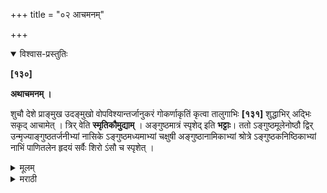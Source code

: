 +++
title = "०२ आचमनम्"

+++


<details open><summary>विश्वास-प्रस्तुतिः</summary>

**[१३०]**

**अथाचमनम् ।**

शुचौ देशे प्राङ्मुख उदङ्मुखो वोपविश्यान्तर्जानुकरं गोकर्णाकृतिं कृत्वा तालुगाभिः **[१३१]** शुद्धाभिर् अद्भिः सकृद् आचामेत् । त्रिर् वेति **स्मृतिकौमुद्याम्** । अङ्गुष्ठमात्रं स्पृशेद् इति **भट्टाः**। ततो ऽङ्गुष्ठमूलेनोष्ठौ द्विर् उन्मृज्याङ्गुष्ठतर्जनीभ्यां नासिके ऽङ्गुष्ठमध्यमाभ्यां चक्षुषी अङ्गुष्ठानामिकाभ्यां श्रोत्रे ऽङ्गुष्ठकनिष्ठिकाभ्यां नाभिं पाणितलेन हृदयं सर्वैः शिरो ऽंसौ च स्पृशेत् ।
</details>

<details><summary>मूलम्</summary>

**[१३०]**

**अथाचमनम् ।**

शुचौ देशे प्राङ्मुख उदङ्मुखो वोपविश्यान्तर्जानुकरं गोकर्णाकृतिं कृत्वा तालुगाभिः **[१३१]** शुद्धाभिर् अद्भिः सकृद् आचामेत् । त्रिर् वेति **स्मृतिकौमुद्याम्** । अङ्गुष्ठमात्रं स्पृशेद् इति **भट्टाः**। ततो ऽङ्गुष्ठमूलेनोष्ठौ द्विर् उन्मृज्याङ्गुष्ठतर्जनीभ्यां नासिके ऽङ्गुष्ठमध्यमाभ्यां चक्षुषी अङ्गुष्ठानामिकाभ्यां श्रोत्रे ऽङ्गुष्ठकनिष्ठिकाभ्यां नाभिं पाणितलेन हृदयं सर्वैः शिरो ऽंसौ च स्पृशेत् ।

</details>

<details><summary>मराठी</summary>

यानन्तर आचमनविधि साङ्गतोः शुद्ध प्रदेशाम्त पूर्वाभिमुख अथवा उत्तराभिमुख बसून, गुडघ्याच्या आम्त हात घेऊन, गायीच्या कर्णासारखा हस्त करून, तालूपर्यम्त पोचणान्या शुद्धोदकानेम्, एकवेळ आच मन करावे. "किंवा ३ वेळ करावें," असे स्मृतिकौमुदीत साङ्गितले आहे. "अङ्गु प्ठमात्र स्पर्श करावा,' असें भट्ट ह्मणतात. नन्तर अङ्गुष्ठमूलाने ओठाम्स २ वेळ उन्मार्जन करून, अङ्गुष्ठतर्जनीन्नी २ नी नाकपुड्याम्स स्पर्श करून; अङ्गुष्ठमध्यमान्नी नेत्रांस, अङ्गुष्ठ व अनामिका यान्नी कर्णास, अङ्गुष्ठकनिष्ठिकान्नी नाभीस; तळहाताने हृदयास, सर्व अं गुलीन्नी मस्तक, व दोन स्कन्धाम्स अनुक्रमें उजव्यापासून म्पर्श करावा. 

॥ इति आचमनविधिः ॥
</details> 